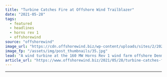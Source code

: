 ```yaml
---
title: "Turbine Catches Fire at Offshore Wind Trailblazer"
date: "2021-05-28"
tags: 
  - featured
  - headlines
  - horns rev 1
  - offshorewind
source: "offshorewind"
image_url: "https://cdn.offshorewind.biz/wp-content/uploads/sites/2/2021/05/28142502/Wind-Turbine-Catches-Fire-Offshore-Denmark.jpg"
image_fp: "/assets/img/post_thumbnails/35.jpg"
lead: "A wind turbine at the 160 MW Horns Rev 1 wind farm offshore Denmark"
article_url: "https://www.offshorewind.biz/2021/05/28/turbine-catches-fire-at-offshore-wind-trailblazer/"
---
```


---
